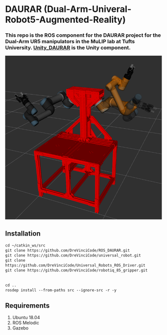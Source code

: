 # DAURAR (Dual-Arm-Univeral-Robot5-Augmented-Reality)
### This repo is the ROS component for the DAURAR project for the Dual-Arm UR5 manipulators in the MuLIP lab at Tufts University. [Unity_DAURAR](https://github.com/DreVinciCode/Unity_DAURAR) is the Unity component.

![Alt text](demos/daurar.png)

## Installation 

```
cd ~/catkin_ws/src
git clone https://github.com/DreVinciCode/ROS_DAURAR.git
git clone https://github.com/DreVinciCode/universal_robot.git
git clone https://github.com/DreVinciCode/Universal_Robots_ROS_Driver.git
git clone https://github.com/DreVinciCode/robotiq_85_gripper.git 


cd ..
rosdep install --from-paths src --ignore-src -r -y

```

## Requirements
1. Ubuntu 18.04
2. ROS Melodic
3. Gazebo
